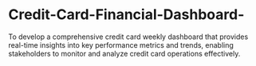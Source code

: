 # Credit-Card-Financial-Dashboard-
To develop a comprehensive credit card weekly dashboard that provides real-time insights into key performance metrics and trends, enabling stakeholders to monitor and analyze credit card operations effectively.
